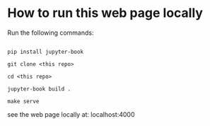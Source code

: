 # How to run this web page locally


Run the following commands:

```

pip install jupyter-book

git clone <this repo>

cd <this repo>

jupyter-book build .

make serve

```

see the web page locally at: localhost:4000
